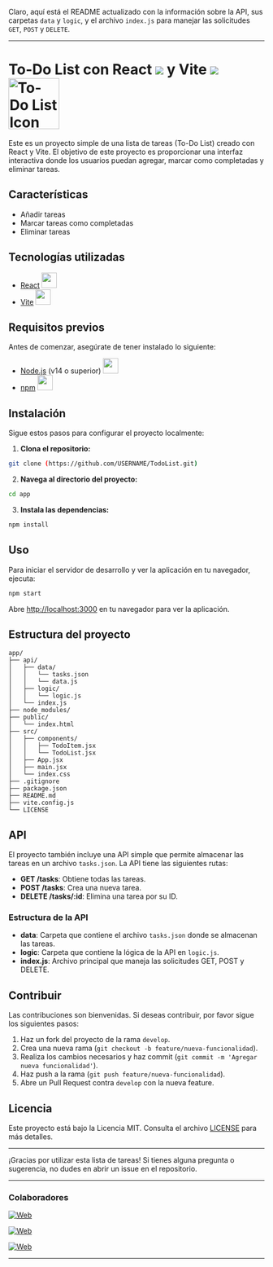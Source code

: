 Claro, aquí está el README actualizado con la información sobre la API, sus carpetas `data` y `logic`, y el archivo `index.js` para manejar las solicitudes `GET`, `POST` y `DELETE`.

---

# To-Do List con React <img src="https://skillicons.dev/icons?i=react&perline=14" /> y Vite <img src="https://skillicons.dev/icons?i=vite&perline=14" /> <img src="https://upload.wikimedia.org/wikipedia/commons/thumb/6/6a/Icons8_flat_todo_list.svg/768px-Icons8_flat_todo_list.svg.png" alt="To-Do List Icon" width="100">

Este es un proyecto simple de una lista de tareas (To-Do List) creado con React y Vite. El objetivo de este proyecto es proporcionar una interfaz interactiva donde los usuarios puedan agregar, marcar como completadas y eliminar tareas.

## Características

- Añadir tareas
- Marcar tareas como completadas
- Eliminar tareas

## Tecnologías utilizadas

- [React](https://reactjs.org/) <img src="https://skillicons.dev/icons?i=react&perline=10" width="30" />
- [Vite](https://vitejs.dev/) <img src="https://skillicons.dev/icons?i=vite&perline=10" width="30" />

## Requisitos previos

Antes de comenzar, asegúrate de tener instalado lo siguiente:

- [Node.js](https://nodejs.org/) (v14 o superior) <img src="https://skillicons.dev/icons?i=nodejs&perline=10" width="30" />
- [npm](https://www.npmjs.com/) <img src="https://skillicons.dev/icons?i=npm&perline=10" width="30" /> 

## Instalación

Sigue estos pasos para configurar el proyecto localmente:

1. **Clona el repositorio:**

```bash
git clone (https://github.com/USERNAME/TodoList.git)
```

2. **Navega al directorio del proyecto:**

```bash
cd app
```

3. **Instala las dependencias:**

```bash
npm install
```

## Uso

Para iniciar el servidor de desarrollo y ver la aplicación en tu navegador, ejecuta:

```bash
npm start
```

Abre [http://localhost:3000](http://localhost:3000) en tu navegador para ver la aplicación.

## Estructura del proyecto

```plaintext
app/
├── api/
│   ├── data/
│   │   └── tasks.json
│   │   └── data.js
│   ├── logic/
│   │   └── logic.js
│   └── index.js
├── node_modules/
├── public/
│   └── index.html
├── src/
│   ├── components/
│   │   ├── TodoItem.jsx
│   │   └── TodoList.jsx
│   ├── App.jsx
│   ├── main.jsx
│   └── index.css
├── .gitignore
├── package.json
├── README.md
├── vite.config.js
└── LICENSE
```

## API

El proyecto también incluye una API simple que permite almacenar las tareas en un archivo `tasks.json`. La API tiene las siguientes rutas:

- **GET /tasks**: Obtiene todas las tareas.
- **POST /tasks**: Crea una nueva tarea.
- **DELETE /tasks/:id**: Elimina una tarea por su ID.

### Estructura de la API

- **data**: Carpeta que contiene el archivo `tasks.json` donde se almacenan las tareas.
- **logic**: Carpeta que contiene la lógica de la API en `logic.js`.
- **index.js**: Archivo principal que maneja las solicitudes GET, POST y DELETE.

## Contribuir

Las contribuciones son bienvenidas. Si deseas contribuir, por favor sigue los siguientes pasos:

1. Haz un fork del proyecto de la rama `develop`.
2. Crea una nueva rama (`git checkout -b feature/nueva-funcionalidad`).
3. Realiza los cambios necesarios y haz commit (`git commit -m 'Agregar nueva funcionalidad'`).
4. Haz push a la rama (`git push feature/nueva-funcionalidad`).
5. Abre un Pull Request contra `develop` con la nueva feature.

## Licencia

Este proyecto está bajo la Licencia MIT. Consulta el archivo [LICENSE](LICENSE) para más detalles.

---

¡Gracias por utilizar esta lista de tareas! Si tienes alguna pregunta o sugerencia, no dudes en abrir un issue en el repositorio.

---

### Colaboradores

[![Web](https://img.shields.io/badge/GitHub-Jack-FFA500?style=for-the-badge&logo=github&logoColor=white&labelColor=101010)](https://github.com/JackDev21)

[![Web](https://img.shields.io/badge/GitHub-Adrian-FFA500?style=for-the-badge&logo=github&logoColor=white&labelColor=101010)](https://github.com/AdrianGonzalo)

[![Web](https://img.shields.io/badge/GitHub-Jose-FFA500?style=for-the-badge&logo=github&logoColor=white&labelColor=101010)](https://github.com/j0sep0z0)

---

